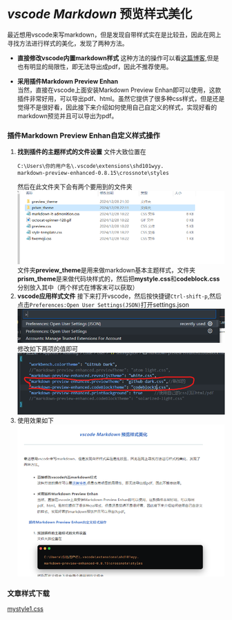 # *vscode Markdown* 预览样式美化
最近想用vscode来写markdown，但是发现自带样式实在是比较丑，因此在网上寻找方法进行样式的美化，发现了两种方法。

- **直接修改vscode内置markdown样式** 
这种方法的操作可以看[这篇博客](https://blog.csdn.net/csdnear/article/details/78229021),但是也有明显的局限性，即无法导出成pdf，因此不推荐使用。

- **采用插件Markdown Preview Enhan**  
当然，直接在vscode上面安装Markdown Preview Enhan即可以使用，这款插件非常好用，可以导出pdf、html。虽然它提供了很多种css样式，但是还是觉得不是很好看，因此接下来介绍如何使用自己自定义的样式，实现好看的markdown预览并且可以导出为pdf。

### 插件Markdown Preview Enhan自定义样式操作
1. **找到插件的主题样式的文件设置**
   文件大致位置在
   ```   
   C:\Users\你的用户名\.vscode\extensions\shd101wyy. 
   markdown-preview-enhanced-0.8.15\crossnote\styles
   ```
   然后在此文件夹下会有两个要用到的文件夹
   ![alt text](<resource/屏幕截图 2024-12-28 222009.png>)
   文件夹**preview_theme**是用来做markdown基本主题样式，文件夹**prism_theme**是来做代码块样式的，然后把**mystyle.css**和**codeblock.css**分别放入其中（两个样式在博客末可以获取）
2. **vscode应用样式文件**
   接下来打开vscode，然后按快捷键`Ctrl-shift-p`,然后点击`Preferences:Open User Settings(JSON)`打开settings.json
   ![111](<resource/image.png>)</br>
   修改如下两项的值即可
   ![111](<resource/屏幕截图 2024-12-28 224107.png>)
3. 使用效果如下
   ![111](<resource/屏幕截图 2024-12-29 111433.png>)

### 文章样式下载
[mystyle1.css]()